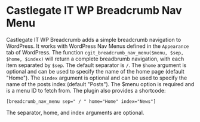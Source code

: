 # Castlegate IT WP Breadcrumb Nav Menu #

Castlegate IT WP Breadcrumb adds a simple breadcrumb navigation to WordPress. It works with WordPress Nav Menus defined in the `Appearance` tab of WordPress. The function `cgit_breadcrumb_nav_menu($menu, $sep, $home, $index)` will return a complete breadbrumb navigation, with each item separated by `$sep`. The default separator is ` / `. The `$home` argument is optional and can be used to specify the name of the home page (default "Home"). The `$index` argument is optional and can be used to specify the name of the posts index (default "Posts"). The $menu option is required and is a menu ID to fetch from. The plugin also provides a shortcode:

    [breadcrumb_nav_menu sep=" / " home="Home" index="News"]

The separator, home, and index arguments are optional.
